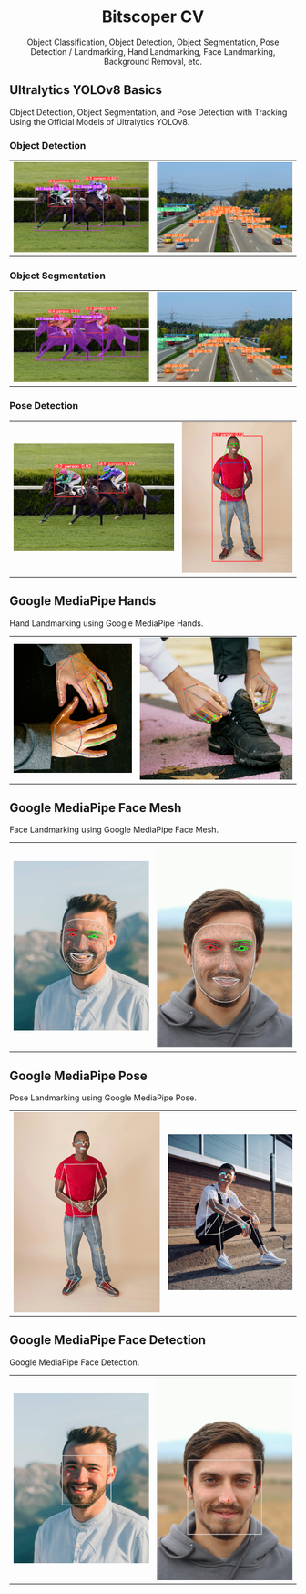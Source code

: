 <div align="center">

# Bitscoper CV

Object Classification, Object Detection, Object Segmentation, Pose Detection / Landmarking, Hand Landmarking, Face Landmarking, Background Removal, etc.

</div>

## Ultralytics YOLOv8 Basics

Object Detection, Object Segmentation, and Pose Detection with Tracking Using the Official Models of Ultralytics YOLOv8.

### Object Detection

<table>
  <tbody>
    <tr>
      <td>
        <img
          src="ScreenShots/Ultralytics_YOLOv8_Basics/Object_Detection/Horse_Riders.png"
          alt=""
        />
      </td>
      <td>
        <img
          src="ScreenShots/Ultralytics_YOLOv8_Basics/Object_Detection/Road.png"
          alt=""
        />
      </td>
    </tr>
  </tbody>
</table>

### Object Segmentation

<table>
  <tbody>
    <tr>
      <td>
        <img
          src="ScreenShots/Ultralytics_YOLOv8_Basics/Object_Segmentation/Horse_Riders.png"
          alt=""
        />
      </td>
      <td>
        <img
          src="ScreenShots/Ultralytics_YOLOv8_Basics/Object_Segmentation/Road.png"
          alt=""
        />
      </td>
    </tr>
  </tbody>
</table>

### Pose Detection

<table>
  <tbody>
    <tr>
      <td>
        <img
          src="ScreenShots/Ultralytics_YOLOv8_Basics/Pose_Detection/Horse_Riders.png"
          alt=""
        />
      </td>
      <td>
        <img
          src="ScreenShots/Ultralytics_YOLOv8_Basics/Pose_Detection/Man_Body_1.png"
          alt=""
        />
      </td>
    </tr>
  </tbody>
</table>

## Google MediaPipe Hands

Hand Landmarking using Google MediaPipe Hands.

<table>
  <tbody>
    <tr>
      <td>
        <img
          src="ScreenShots/Google_MediaPipe_Legacy/Hands/Hands_1.png"
          alt=""
        />
      </td>
      <td>
        <img
          src="ScreenShots/Google_MediaPipe_Legacy/Hands/Hands_2.png"
          alt=""
        />
      </td>
    </tr>
  </tbody>
</table>

## Google MediaPipe Face Mesh

Face Landmarking using Google MediaPipe Face Mesh.

<table>
  <tbody>
    <tr>
      <td>
        <img
          src="ScreenShots/Google_MediaPipe_Legacy/Face_Mesh/Man_Face_1.png"
          alt=""
        />
      </td>
      <td>
        <img
          src="ScreenShots/Google_MediaPipe_Legacy/Face_Mesh/Man_Face_2.png"
          alt=""
        />
      </td>
    </tr>
  </tbody>
</table>

## Google MediaPipe Pose

Pose Landmarking using Google MediaPipe Pose.

<table>
  <tbody>
    <tr>
      <td>
        <img
          src="ScreenShots/Google_MediaPipe_Legacy/Pose/Man_Body_1.png"
          alt=""
        />
      </td>
      <td>
        <img
          src="ScreenShots/Google_MediaPipe_Legacy/Pose/Man_Body_2.png"
          alt=""
        />
      </td>
    </tr>
  </tbody>
</table>

## Google MediaPipe Face Detection

Google MediaPipe Face Detection.

<table>
  <tbody>
    <tr>
      <td>
        <img
          src="ScreenShots/Google_MediaPipe_Legacy/Face_Detection/Man_Face_1.png"
          alt=""
        />
      </td>
      <td>
        <img
          src="ScreenShots/Google_MediaPipe_Legacy/Face_Detection/Man_Face_2.png"
          alt=""
        />
      </td>
    </tr>
  </tbody>
</table>
